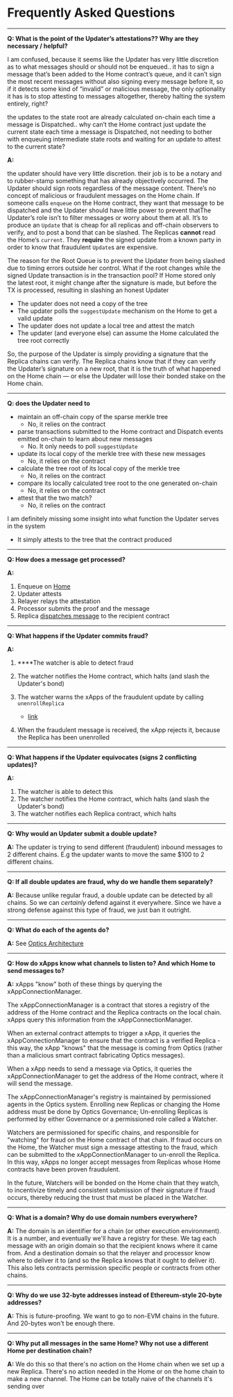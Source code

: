 # Frequently Asked Questions

-------

**Q: What is the point of the Updater’s attestations?? Why are they necessary / helpful?**

I am confused, because it seems like the Updater has very little discretion as to what messages should or should not be enqueued.. it has to sign a message that’s been added to the Home contract’s queue, and it can’t sign the most recent messages without also signing every message before it, so if it detects some kind of “invalid” or malicious message, the only optionality it has is to stop attesting to messages altogether, thereby halting the system entirely, right?

the updates to the state root are already calculated on-chain each time a message is Dispatched.. why can’t the Home contract just update the current state each time a message is Dispatched, not needing to bother with enqueuing intermediate state roots and waiting for an update to attest to the current state?

**A:**

the updater should have very little discretion. their job is to be a notary and to rubber-stamp something that has already objectively occurred. The Updater should sign roots regardless of the message content. There’s no concept of malicious or fraudulent messages on the Home chain. If someone calls `enqueue` on the Home contract, they want that message to be dispatched and the Updater should have little power to prevent thatThe Updater’s role isn’t to filter messages or worry about them at all. It’s to produce an `Update` that is cheap for all replicas and off-chain observers to verify, and to post a bond that can be slashed. The Replicas **cannot** read the Home’s `current`. They **require** the signed update from a known party in order to know that fraudulent `Update`s are expensive.

The reason for the Root Queue is to prevent the Updater from being slashed due to timing errors outside her control. What if the root changes while the signed Update transaction is in the transaction pool? If Home stored only the latest root, it might change after the signature is made, but before the TX is processed, resulting in slashing an honest Updater

- The updater does not need a copy of the tree
- The updater polls the `suggestUpdate` mechanism on the Home to get a valid update
- The updater does not update a local tree and attest the match
- The updater (and everyone else) can assume the Home calculated the tree root correctly

So, the purpose of the Updater is simply providing a signature that the Replica chains can verify. The Replica chains know that if they can verify the Updater’s signature on a new root, that it is the truth of what happened on the Home chain — or else the Updater will lose their bonded stake on the Home chain.

-------

**Q: does the Updater need to**

- maintain an off-chain copy of the sparse merkle tree
  - No, it relies on the contract
- parse transactions submitted to the Home contract and Dispatch events emitted on-chain to learn about new messages
  - No. It only needs to poll `suggestUpdate`
- update its local copy of the merkle tree with these new messages
  - No, it relies on the contract
- calculate the tree root of its local copy of the merkle tree
  - No, it relies on the contract
- compare its locally calculated tree root to the one generated on-chain
  - No, it relies on the contract
- attest that the two match?
  - No, it relies on the contract

I am definitely missing some insight into what function the Updater serves in the system

- It simply attests to the tree that the contract produced

-------

**Q: How does a message get processed?**

**A:**

1. Enqueue on [Home](https://github.com/celo-org/optics-monorepo/blob/main/solidity/optics-core/contracts/Home.sol)
2. Updater attests
3. Relayer relays the attestation
4. Processor submits the proof and the message
5. Replica [dispatches message](https://github.com/celo-org/optics-monorepo/blob/main/solidity/optics-core/contracts/Replica.sol#L202-L239) to the recipient contract

-------

**Q: What happens if the Updater commits fraud?**

**A:**

1. ****The watcher is able to detect fraud

2. The watcher notifies the Home contract, which halts (and slash the Updater's bond)

3. The watcher warns the xApps of the fraudulent update by calling `unenrollReplica`

    - [link](https://github.com/celo-org/optics-monorepo/blob/main/solidity/optics-core/contracts/XAppConnectionManager.sol#L38-L42)

4. When the fraudulent message is received, the xApp rejects it, because the Replica has been unenrolled

-------

**Q: What happens if the Updater equivocates (signs 2 conflicting updates)?**

**A:**

1. The watcher is able to detect this
2. The watcher notifies the Home contract, which halts (and slash the Updater's bond)
3. The watcher notifies each Replica contract, which halts

-------

**Q: Why would an Updater submit a double update?**

**A:** The updater is trying to send different (fraudulent) inbound messages to 2 different chains. E.g the updater wants to move the same $100 to 2 different chains.

-------

**Q: If all double updates are fraud, why do we handle them separately?**

**A:** Because unlike regular fraud, a double update can be detected by all chains. So we can *certainly* defend against it everywhere. Since we have a strong defense against this type of fraud, we just ban it outright.

-------

**Q: What do each of the agents do?**

**A:** See [Optics Architecture](./architecture.md)

-------

**Q: How do xApps know what channels to listen to? And which Home to send messages to?**

**A:** xApps "know" both of these things by querying the xAppConnectionManager.

The xAppConnectionManager is a contract that stores a registry of the address of the Home contract and the Replica contracts on the local chain. xApps query this information from the xAppConnectionManager.

When an external contract attempts to trigger a xApp, it queries the xAppConnectionManager to ensure that the contract is a verified Replica - this way, the xApp "knows" that the message is coming from Optics (rather than a malicious smart contract fabricating Optics messages).

When a xApp needs to send a message via Optics, it queries the xAppConnectionManager to get the address of the Home contract, where it will send the message.

The xAppConnectionManager's registry is maintained by permissioned agents in the Optics system. Enrolling new Replicas or changing the Home address must be done by Optics Governance; Un-enrolling Replicas is performed by either Governance or a permissioned role called a Watcher.

Watchers are permissioned for specific chains, and responsible for "watching" for fraud on the Home contract of that chain. If fraud occurs on the Home, the Watcher must sign a message attesting to the fraud, which can be submitted to the xAppConnectionManager to un-enroll the Replica. In this way, xApps no longer accept messages from Replicas whose Home contracts have been proven fraudulent.

In the future, Watchers will be bonded on the Home chain that they watch, to incentivize timely and consistent submission of their signature if fraud occurs, thereby reducing the trust that must be placed in the Watcher.

-------

**Q: What is a domain? Why do use domain numbers everywhere?**

**A:** The domain is an identifier for a chain (or other execution environment). It is a number, and eventually we'll have a registry for these. We tag each message with an origin domain so that the recipient knows where it came from. And a destination domain so that the relayer and processor know where to deliver it to (and so the Replica knows that it ought to deliver it). This also lets contracts permission specific people or contracts from other chains.

-------

**Q: Why do we use 32-byte addresses instead of Ethereum-style 20-byte addresses?**

**A:** This is future-proofing. We want to go to non-EVM chains in the future. And 20-bytes won't be enough there.

-------

**Q: Why put all messages in the same Home? Why not use a different Home per destination chain?**

**A:** We do this so that there's no action on the Home chain when we set up a new Replica. There's no action needed in the Home or on the home chain to make a new channel. The Home can be totally naive of the channels it's sending over
